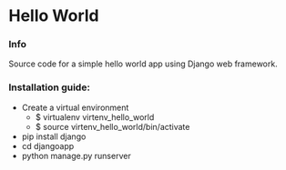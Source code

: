 # Hello World

### Info
Source code for a simple hello world app using Django web framework.

### Installation guide:
- Create a virtual environment
  - $ virtualenv virtenv_hello_world
  - $ source virtenv_hello_world/bin/activate
- pip install django
- cd djangoapp
- python manage.py runserver